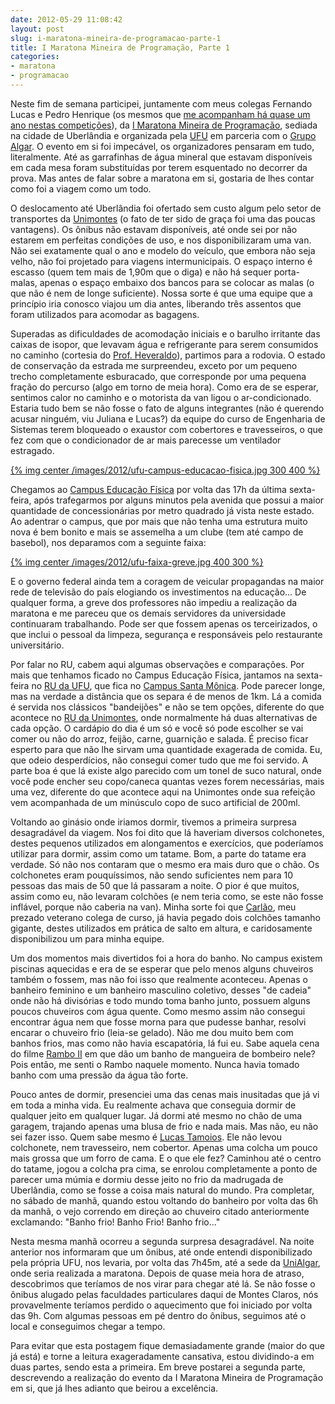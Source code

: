 ```yaml
---
date: 2012-05-29 11:08:42
layout: post
slug: i-maratona-mineira-de-programacao-parte-1
title: I Maratona Mineira de Programação, Parte 1
categories:
- maratona
- programacao
---
```


Neste fim de semana participei, juntamente com meus colegas Fernando Lucas e Pedro Henrique (os mesmos que [me acompanham há quase um ano nestas competições](http://blog.myhro.info/2011/06/saldo-da-maratona/)), da [I Maratona Mineira de Programação](http://wiki.facom.ufu.br/maratonamineira/tiki-index.php?page=Maratona+Mineira+de+Programa%C3%A7%C3%A3o), sediada na cidade de Uberlândia e organizada pela [UFU](http://www.ufu.br/) em parceria com o [Grupo Algar](http://www.algar.com.br/). O evento em si foi impecável, os organizadores pensaram em tudo, literalmente. Até as garrafinhas de água mineral que estavam disponíveis em cada mesa foram substituídas por terem esquentado no decorrer da prova. Mas antes de falar sobre a maratona em si, gostaria de lhes contar como foi a viagem como um todo.

O deslocamento até Uberlândia foi ofertado sem custo algum pelo setor de transportes da [Unimontes](http://www.unimontes.br/) (o fato de ter sido de graça foi uma das poucas vantagens). Os ônibus não estavam disponíveis, até onde sei por não estarem em perfeitas condições de uso, e nos disponibilizaram uma van. Não sei exatamente qual o ano e modelo do veículo, que embora não seja velho, não foi projetado para viagens intermunicipais. O espaço interno é escasso (quem tem mais de 1,90m que o diga) e não há sequer porta-malas, apenas o espaço embaixo dos bancos para se colocar as malas (o que não é nem de longe suficiente). Nossa sorte é que uma equipe que a princípio iria conosco viajou um dia antes, liberando três assentos que foram utilizados para acomodar as bagagens.

Superadas as dificuldades de acomodação iniciais e o barulho irritante das caixas de isopor, que levavam água e refrigerante para serem consumidos no caminho (cortesia do [Prof. Heveraldo](http://buscatextual.cnpq.br/buscatextual/visualizacv.do?id=K4758727J6)), partimos para a rodovia. O estado de conservação da estrada me surpreendeu, exceto por um pequeno trecho completamente esburacado, que corresponde por uma pequena fração do percurso (algo em torno de meia hora). Como era de se esperar, sentimos calor no caminho e o motorista da van ligou o ar-condicionado. Estaria tudo bem se não fosse o fato de alguns integrantes (não é querendo acusar ninguém, viu Juliana e Lucas?) da equipe do curso de Engenharia de Sistemas terem bloqueado o exaustor com cobertores e travesseiros, o que fez com que o condicionador de ar mais parecesse um ventilador estragado.

[{% img center /images/2012/ufu-campus-educacao-fisica.jpg 300 400 %}](/images/2012/ufu-campus-educacao-fisica.jpg)

Chegamos ao [Campus Educação Física](http://www.ufu.br/pagina/campus-educa%C3%A7%C3%A3o-f%C3%ADsica) por volta das 17h da última sexta-feira, após trafegarmos por alguns minutos pela avenida que possui a maior quantidade de concessionárias por metro quadrado já vista neste estado. Ao adentrar o campus, que por mais que não tenha uma estrutura muito nova é bem bonito e mais se assemelha a um clube (tem até campo de basebol), nos deparamos com a seguinte faixa:

[{% img center /images/2012/ufu-faixa-greve.jpg 400 300 %}](/images/2012/ufu-faixa-greve.jpg)

E o governo federal ainda tem a coragem de veicular propagandas na maior rede de televisão do país elogiando os investimentos na educação... De qualquer forma, a greve dos professores não impediu a realização da maratona e me pareceu que os demais servidores da universidade continuaram trabalhando. Pode ser que fossem apenas os terceirizados, o que inclui o pessoal da limpeza, segurança e responsáveis pelo restaurante universitário.

Por falar no RU, cabem aqui algumas observações e comparações. Por mais que tenhamos ficado no Campus Educação Física, jantamos na sexta-feira no [RU da UFU](http://www.rusantamonica.ufu.br/), que fica no [Campus Santa Mônica](http://www.ufu.br/pagina/campus-santa-monica). Pode parecer longe, mas na verdade a distância que os separa é de menos de 1km. Lá a comida é servida nos clássicos "bandeijões" e não se tem opções, diferente do que acontece no [RU da Unimontes](http://www.ru.unimontes.br/), onde normalmente há duas alternativas de cada opção. O cardápio do dia é um só e você só pode escolher se vai comer ou não do arroz, feijão, carne, guarnição e salada. É preciso ficar esperto para que não lhe sirvam uma quantidade exagerada de comida. Eu, que odeio desperdícios, não consegui comer tudo que me foi servido. A parte boa é que lá existe algo parecido com um tonel de suco natural, onde você pode encher seu copo/caneca quantas vezes forem necessárias, mais uma vez, diferente do que acontece aqui na Unimontes onde sua refeição vem acompanhada de um minúsculo copo de suco artificial de 200ml.

Voltando ao ginásio onde iriamos dormir, tivemos a primeira surpresa desagradável da viagem. Nos foi dito que lá haveriam diversos colchonetes, destes pequenos utilizados em alongamentos e exercícios, que poderíamos utilizar para dormir, assim como um tatame. Bom, a parte do tatame era verdade. Só não nos contaram que o mesmo era mais duro que o chão. Os colchonetes eram pouquíssimos, não sendo suficientes nem para 10 pessoas das mais de 50 que lá passaram a noite. O pior é que muitos, assim como eu, não levaram colchões (e nem teria como, se este não fosse inflável, porque não caberia na van). Minha sorte foi que [Carlão](https://twitter.com/carlosmr12), meu prezado veterano colega de curso, já havia pegado dois colchões tamanho gigante, destes utilizados em prática de salto em altura, e caridosamente disponibilizou um para minha equipe.

Um dos momentos mais divertidos foi a hora do banho. No campus existem piscinas aquecidas e era de se esperar que pelo menos alguns chuveiros também o fossem, mas não foi isso que realmente aconteceu. Apenas o banheiro feminino e um banheiro masculino coletivo, desses "de cadeia" onde não há divisórias e todo mundo toma banho junto, possuem alguns poucos chuveiros com água quente. Como mesmo assim não consegui encontrar água nem que fosse morna para que pudesse banhar, resolvi encarar o chuveiro frio (leia-se gelado). Não me dou muito bem com banhos frios, mas como não havia escapatória, lá fui eu. Sabe aquela cena do filme [Rambo II](http://www.imdb.com/title/tt0089880/) em que dão um banho de mangueira de bombeiro nele? Pois então, me senti o Rambo naquele momento. Nunca havia tomado banho com uma pressão da água tão forte.

Pouco antes de dormir, presenciei uma das cenas mais inusitadas que já vi em toda a minha vida. Eu realmente achava que conseguia dormir de qualquer jeito em qualquer lugar. Já dormi até mesmo no chão de uma garagem, trajando apenas uma blusa de frio e nada mais. Mas não, eu não sei fazer isso. Quem sabe mesmo é [Lucas Tamoios](http://www.heterosapiens.com.br/). Ele não levou colchonete, nem travesseiro, nem cobertor. Apenas uma colcha um pouco mais grossa que um forro de cama. E o que ele fez? Caminhou até o centro do tatame, jogou a colcha pra cima, se enrolou completamente a ponto de parecer uma múmia e dormiu desse jeito no frio da madrugada de Uberlândia, como se fosse a coisa mais natural do mundo. Pra completar, no sábado de manhã, quando estou voltando do banheiro por volta das 6h da manhã, o vejo correndo em direção ao chuveiro citado anteriormente exclamando: "Banho frio! Banho Frio! Banho frio..."

Nesta mesma manhã ocorreu a segunda surpresa desagradável. Na noite anterior nos informaram que um ônibus, até onde entendi disponibilizado pela própria UFU, nos levaria, por volta das 7h45m, até a sede da [UniAlgar](http://www.unialgar.com.br/), onde seria realizada a maratona. Depois de quase meia hora de atraso, descobrimos que teríamos de nos virar para chegar até lá. Se não fosse o ônibus alugado pelas faculdades particulares daqui de Montes Claros, nós provavelmente teríamos perdido o aquecimento que foi iniciado por volta das 9h. Com algumas pessoas em pé dentro do ônibus, seguimos até o local e conseguimos chegar a tempo.

Para evitar que esta postagem fique demasiadamente grande (maior do que já está) e torne a leitura exageradamente cansativa, estou dividindo-a em duas partes, sendo esta a primeira. Em breve postarei a segunda parte, descrevendo a realização do evento da I Maratona Mineira de Programação em si, que já lhes adianto que beirou a excelência.
